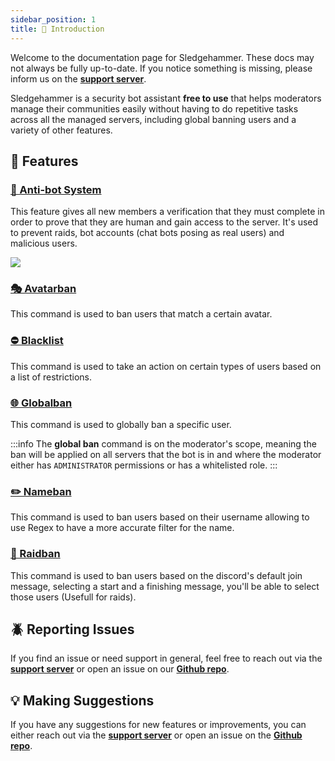```yaml
---
sidebar_position: 1
title: 🔨 Introduction
---
```


Welcome to the documentation page for Sledgehammer. These docs may not always be fully up-to-date. If you notice something is missing, please inform us on the [**support server**](https://discord.gg/5bTsAPnfje).

Sledgehammer is a security bot assistant **free to use** that helps moderators manage their communities easily without having to do repetitive tasks across all the managed servers, including global banning users and a variety of other features.

## 🚩 Features

### [🤖 Anti-bot System](getting-started/antibot.md)

This feature gives all new members a verification that they must complete in order to prove that they are human and gain access to the server. It's used to prevent raids, bot accounts (chat bots posing as real users) and malicious users.

![][antibot_system]

### [🎭 Avatarban](commands/avatarban.md)

This command is used to ban users that match a certain avatar.

### [⛔ Blacklist](commands/blacklist.md)

This command is used to take an action on certain types of users based on a list of restrictions.

### [🌐 Globalban](commands/globalban-unban.md)

This command is used to globally ban a specific user.

:::info
The **global ban** command is on the moderator's scope, meaning the ban will be applied on all servers that the bot is in and where the moderator either has `ADMINISTRATOR` permissions or has a whitelisted role.
:::

### [✏️ Nameban](commands/nameban.md)

This command is used to ban users based on their username allowing to use Regex to have a more accurate filter for the name.

### [🚨 Raidban](commands/raidban.md)

This command is used to ban users based on the discord's default join message, selecting a start and a finishing message, you'll be able to select those users (Usefull for raids).

## 🪲 Reporting Issues

If you find an issue or need support in general, feel free to reach out via the **[support server](https://discord.gg/5bTsAPnfje)** or open an issue on our **[Github repo](https://github.com/Momentum-Free/sledgehammer-bot-docs/issues)**.

## 💡 Making Suggestions

If you have any suggestions for new features or improvements, you can either reach out via the **[support server](https://discord.gg/5bTsAPnfje)** or open an issue on the **[Github repo](https://github.com/Momentum-Free/sledgehammer-bot-docs/issues)**.

[antibot_system]: /img/ANTIBOT_SYSTEM.png
